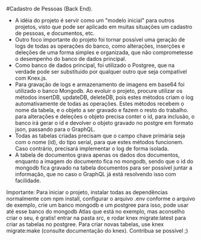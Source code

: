#Cadastro de Pessoas (Back End).
- A idéia do projeto é servir como um "modelo inicial" para outros projetos, visto que pode ser aplicado em muitas situações um cadastro de pessoas, e documentos, etc.
- Outro foco importante do projeto foi tornar possível uma geração de logs de todas as operações do banco, como alterações, inserções e deleções de uma forma simples e organizada, que não comprometesse o desempenho do banco de dados principal.
- Como banco de dados principal, foi utilizado o Postgree, que na verdade pode ser substituido por qualquer outro que seja compatível com Knex.js.
- Para gravação de logs e armazenamento de imagens em base64 foi utilizado o banco Mongodb. Ao evoluir o projeto, procure utilizar os métodos insertDB, updateDB, deleteDB, pois estes métodos criam o log automativamente de todas as operações. Estes métodos recebem o nome da tabela, e o objeto a ser gravado e fazem o resto do trabalho. para alterações e deleções o objeto precisa conter o id, para inclusão, o banco irá gerar o id e devolver o objeto gravado no postgre em formato json, passando para o GraphQL.
- Todas as tabelas criadas precisam que o campo chave primária seja com o nome (id), do tipo serial, para que estes métodos funcionem. Caso contrário, precisará implementar o log de forma isolada.
- A tabela de documentos grava apenas os dados dos documentos, enquanto a imagem do documento fica no mongodb, sendo que o id do mongodb fica gravado na tabela documentos para ser possível juntar a informação, que no caso o GraphQL já está resolvendo isso com facilidade.

Importante: Para iniciar o projeto, instalar todas as dependências normalmente com npm install, configurar o arquivo .env conforme o arquivo de exemplo, crie um banco mongodb e um postgree para isso, pode usar até esse banco do mongodb Atlas que está no exemplo, mas aconselho criar o seu, é gratis!
entrar na pasta src, e rodar knex migrate:latest para criar as tabelas no postgree. Para criar novas tabelas, use knex migrate:make (consulte documentação do knex).
Contribua se possível ;)
